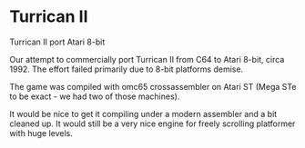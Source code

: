 # Turrican II
 Turrican II port Atari 8-bit

Our attempt to commercially port Turrican II from C64 to Atari 8-bit, circa 1992.
The effort failed primarily due to 8-bit platforms demise.

The game was compiled with omc65 crossassembler on Atari ST (Mega STe to be exact - we had two of those machines).

It would be nice to get it compiling under a modern assembler and a bit cleaned up. It would still be a very nice engine for freely scrolling platformer with huge levels.
